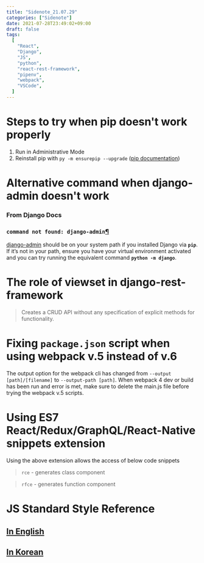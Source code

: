 ```yaml
---
title: "Sidenote_21.07.29"
categories: ["Sidenote"]
date: 2021-07-28T23:49:02+09:00
draft: false
tags:
  [
    "React",
    "Django",
    "JS",
    "python",
    "react-rest-framework",
    "pipenv",
    "webpack",
    "VSCode",
  ]
---
```


# Steps to try when pip doesn't work properly

1. Run in Administrative Mode
2. Reinstall pip with `py -m ensurepip --upgrade` ([pip documentation](https://pip.pypa.io/en/stable/installation/))

# Alternative command when django-admin doesn't work

### From Django Docs

### **`command not found: django-admin`[¶](https://docs.djangoproject.com/en/3.2/faq/troubleshooting/#command-not-found-django-admin)**

[django-admin](https://docs.djangoproject.com/en/3.2/ref/django-admin/) should be on your system path if you installed Django via **`pip`**. If it’s not in your path, ensure you have your virtual environment activated and you can try running the equivalent command **`python -m django`**.

# The role of viewset in django-rest-framework

> Creates a CRUD API without any specification of explicit methods for functionality.

# Fixing `package.json` script when using webpack v.5 instead of v.6

The output option for the webpack cli has changed from `--output [path]/[filename]` to `--output-path [path]`.
When webpack 4 dev or build has been run and error is met, make sure to delete the main.js file before trying the webpack v.5 scripts.

# Using ES7 React/Redux/GraphQL/React-Native snippets extension

Using the above extension allows the access of below code snippets

> `rce` - generates class component

> `rfce` - generates function component

# JS Standard Style Reference

## [In English](https://standardjs.com/rules.html)

## [In Korean](https://standardjs.com/rules-kokr.html)
